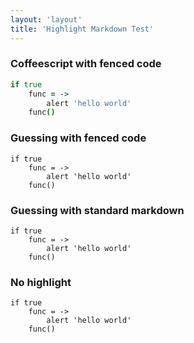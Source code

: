 ```yaml
---
layout: 'layout'
title: 'Highlight Markdown Test'
---
```


### Coffeescript with fenced code

```coffeescript
if true
	func = ->
		alert 'hello world'
	func()
```

### Guessing with fenced code

```
if true
	func = ->
		alert 'hello world'
	func()
```

### Guessing with standard markdown

    if true
    	func = ->
    		alert 'hello world'
    	func()

### No highlight

```nohighlight
if true
	func = ->
		alert 'hello world'
	func()
```
